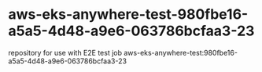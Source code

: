 # aws-eks-anywhere-test-980fbe16-a5a5-4d48-a9e6-063786bcfaa3-23
repository for use with E2E test job aws-eks-anywhere-test:980fbe16-a5a5-4d48-a9e6-063786bcfaa3-23
